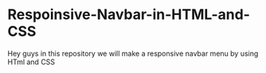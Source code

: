 # Respoinsive-Navbar-in-HTML-and-CSS
Hey guys in this repository we will make a responsive navbar menu by using HTml and CSS
